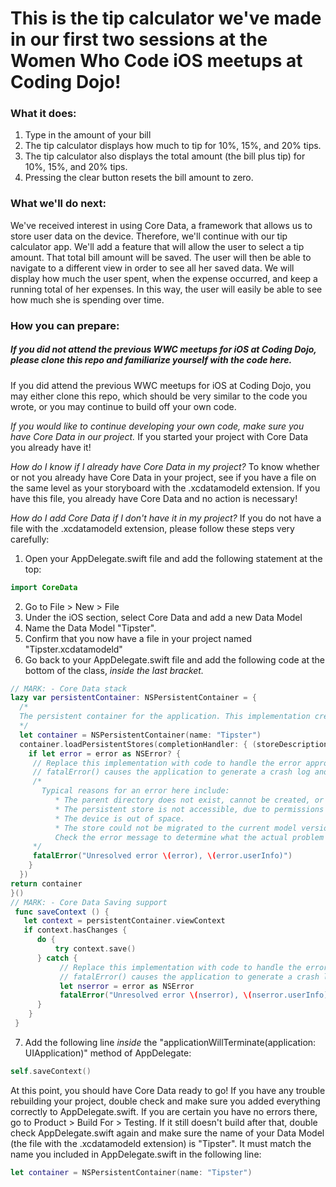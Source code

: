 # This is the tip calculator we've made in our first two sessions at the Women Who Code iOS meetups at Coding Dojo!

### What it does:
1. Type in the amount of your bill
2. The tip calculator displays how much to tip for 10%, 15%, and 20% tips.
3. The tip calculator also displays the total amount (the bill plus tip) for 10%, 15%, and 20% tips.
4. Pressing the clear button resets the bill amount to zero.

### What we'll do next:
We've received interest in using Core Data, a framework that allows us to store user data on the device. Therefore, we'll continue with our tip calculator app. We'll add a feature that will allow the user to select a tip amount. That total bill amount will be saved. The user will then be able to navigate to a different view in order to see all her saved data. We will display how much the user spent, when the expense occurred, and keep a running total of her expenses. In this way, the user will easily be able to see how much she is spending over time.

### How you can prepare:
##### If you did not attend the previous WWC meetups for iOS at Coding Dojo, please clone this repo and familiarize yourself with the code here.

If you did attend the previous WWC meetups for iOS at Coding Dojo, you may either clone this repo, which should be very similar to the code you wrote, or you may continue to build off your own code.

*If you would like to continue developing your own code, make sure you have Core Data in our project.* If you started your project with Core Data you already have it!

*How do I know if I already have Core Data in my project?*
To know whether or not you already have Core Data in your project, see if you have a file on the same level as your storyboard with the .xcdatamodeld extension. If you have this file, you already have Core Data and no action is necessary!

*How do I add Core Data if I don't have it in my project?*
If you do not have a file with the .xcdatamodeld extension, please follow these steps very carefully:

1.  Open your AppDelegate.swift file and add the following statement at the top:
```swift
import CoreData
```
2. Go to File > New > File
3. Under the iOS section, select Core Data and add a new Data Model
4. Name the Data Model "Tipster".
5. Confirm that you now have a file in your project named "Tipster.xcdatamodeld"
6. Go back to your AppDelegate.swift file and add the following code at the bottom of the class, *inside the last bracket.*
```swift
// MARK: - Core Data stack
lazy var persistentContainer: NSPersistentContainer = {
  /*
  The persistent container for the application. This implementation creates and returns a container, having loaded the store for the application to it. This property is optional since there are legitimate error conditions that could cause the creation of the store to fail.
  */
  let container = NSPersistentContainer(name: "Tipster")
  container.loadPersistentStores(completionHandler: { (storeDescription, error) in
    if let error = error as NSError? {
     // Replace this implementation with code to handle the error appropriately.
     // fatalError() causes the application to generate a crash log and terminate. You should not use this               function in a shipping application, although it may be useful during development.
     /*
       Typical reasons for an error here include:
          * The parent directory does not exist, cannot be created, or disallows writing.
          * The persistent store is not accessible, due to permissions or data protection when the device is locked.
          * The device is out of space.
          * The store could not be migrated to the current model version.
          Check the error message to determine what the actual problem was.
     */
     fatalError("Unresolved error \(error), \(error.userInfo)")
    }
  })
return container
}()
// MARK: - Core Data Saving support
 func saveContext () {
   let context = persistentContainer.viewContext
   if context.hasChanges {
      do {
          try context.save()
      } catch {
           // Replace this implementation with code to handle the error appropriately.
           // fatalError() causes the application to generate a crash log and terminate. You should not use this function in a shipping application, although it may be useful during development.
           let nserror = error as NSError
           fatalError("Unresolved error \(nserror), \(nserror.userInfo)")
      }
    }
 }
 ```
 7. Add the following line *inside* the "applicationWillTerminate(application: UIApplication)" method of AppDelegate:
 ```swift
 self.saveContext()
 ```
At this point, you should have Core Data ready to go! If you have any trouble rebuilding your project, double check and make sure you added everything correctly to AppDelegate.swift. If you are certain you have no errors there, go to Product > Build For > Testing. If it still doesn't build after that, double check AppDelegate.swift again and make sure the name of your Data Model (the file with the .xcdatamodeld extension) is "Tipster". It must match the name you included in AppDelegate.swift in the following line:
```swift
let container = NSPersistentContainer(name: "Tipster")
```
